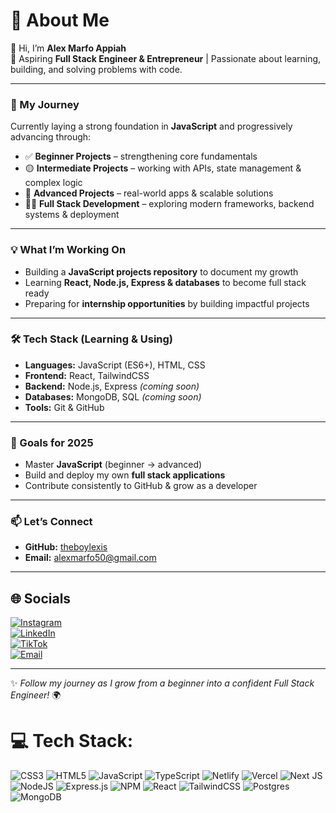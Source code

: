 # 💫 About Me
👋 Hi, I’m **Alex Marfo Appiah**  
🚀 Aspiring **Full Stack Engineer & Entrepreneur** | Passionate about learning, building, and solving problems with code.  

---

### 🌱 My Journey
Currently laying a strong foundation in **JavaScript** and progressively advancing through:  
- ✅ **Beginner Projects** – strengthening core fundamentals  
- 🟡 **Intermediate Projects** – working with APIs, state management & complex logic  
- 🔴 **Advanced Projects** – real-world apps & scalable solutions  
- 🧑‍💻 **Full Stack Development** – exploring modern frameworks, backend systems & deployment  

---

### 💡 What I’m Working On
- Building a **JavaScript projects repository** to document my growth  
- Learning **React, Node.js, Express & databases** to become full stack ready  
- Preparing for **internship opportunities** by building impactful projects  

---

### 🛠️ Tech Stack (Learning & Using)
- **Languages:** JavaScript (ES6+), HTML, CSS  
- **Frontend:** React, TailwindCSS  
- **Backend:** Node.js, Express *(coming soon)*  
- **Databases:** MongoDB, SQL *(coming soon)*  
- **Tools:** Git & GitHub  

---

### 🎯 Goals for 2025
- Master **JavaScript** (beginner → advanced)  
- Build and deploy my own **full stack applications**  
- Contribute consistently to GitHub & grow as a developer  
  

---

### 📫 Let’s Connect
- **GitHub:** [theboylexis](https://github.com/theboylexis)  
- **Email:** [alexmarfo50@gmail.com](mailto:alexmarfo50@gmail.com)  

---

## 🌐 Socials
[![Instagram](https://img.shields.io/badge/Instagram-%23E4405F.svg?logo=Instagram&logoColor=white)](https://instagram.com/theboylexis)  
[![LinkedIn](https://img.shields.io/badge/LinkedIn-%230077B5.svg?logo=linkedin&logoColor=white)](https://linkedin.com/in/alexmarfoappiah)  
[![TikTok](https://img.shields.io/badge/TikTok-%23000000.svg?logo=TikTok&logoColor=white)](https://tiktok.com/@theboylexis)  
[![Email](https://img.shields.io/badge/Email-D14836?logo=gmail&logoColor=white)](mailto:alexmarfo50@gmail.com)  

---

✨ *Follow my journey as I grow from a beginner into a confident Full Stack Engineer!* 🌍  


# 💻 Tech Stack:
![CSS3](https://img.shields.io/badge/css3-%231572B6.svg?style=for-the-badge&logo=css3&logoColor=white) ![HTML5](https://img.shields.io/badge/html5-%23E34F26.svg?style=for-the-badge&logo=html5&logoColor=white) ![JavaScript](https://img.shields.io/badge/javascript-%23323330.svg?style=for-the-badge&logo=javascript&logoColor=%23F7DF1E) ![TypeScript](https://img.shields.io/badge/typescript-%23007ACC.svg?style=for-the-badge&logo=typescript&logoColor=white) ![Netlify](https://img.shields.io/badge/netlify-%23000000.svg?style=for-the-badge&logo=netlify&logoColor=#00C7B7) ![Vercel](https://img.shields.io/badge/vercel-%23000000.svg?style=for-the-badge&logo=vercel&logoColor=white) ![Next JS](https://img.shields.io/badge/Next-black?style=for-the-badge&logo=next.js&logoColor=white) ![NodeJS](https://img.shields.io/badge/node.js-6DA55F?style=for-the-badge&logo=node.js&logoColor=white) ![Express.js](https://img.shields.io/badge/express.js-%23404d59.svg?style=for-the-badge&logo=express&logoColor=%2361DAFB) ![NPM](https://img.shields.io/badge/NPM-%23CB3837.svg?style=for-the-badge&logo=npm&logoColor=white) ![React](https://img.shields.io/badge/react-%2320232a.svg?style=for-the-badge&logo=react&logoColor=%2361DAFB) ![TailwindCSS](https://img.shields.io/badge/tailwindcss-%2338B2AC.svg?style=for-the-badge&logo=tailwind-css&logoColor=white) ![Postgres](https://img.shields.io/badge/postgres-%23316192.svg?style=for-the-badge&logo=postgresql&logoColor=white) ![MongoDB](https://img.shields.io/badge/MongoDB-%234ea94b.svg?style=for-the-badge&logo=mongodb&logoColor=white)
